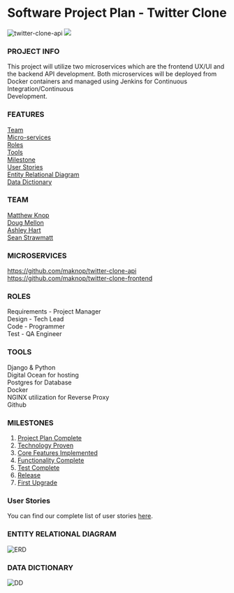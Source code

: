 # Software Project Plan - Twitter Clone 
![twitter-clone-api](https://github.com/Twitter-Clone/twitter-clone-api/workflows/twitter-clone-api/badge.svg)
![](https://img.shields.io/github/issues/Twitter-Clone/twitter-clone-api)

### PROJECT INFO 
This project will utilize two microservices which are the frontend UX/UI and the backend API development. Both  microservices will be deployed from Docker containers and managed using Jenkins for Continuous Integration/Continuous  
Development. 

### FEATURES
[Team](https://github.com/maknop/twitter-clone-api#team)  
[Micro-services](https://github.com/maknop/twitter-clone-api#microservices)  
[Roles](https://github.com/maknop/twitter-clone-api#roles)  
[Tools](https://github.com/maknop/twitter-clone-api#tools)  
[Milestone](https://github.com/maknop/twitter-clone-api#milestones)  
[User Stories](https://github.com/maknop/twitter-clone-api#user-stories)  
[Entity Relational Diagram](https://github.com/maknop/twitter-clone-api#entity-relational-diagram)  
[Data Dictionary](https://github.com/maknop/twitter-clone-api#data-dictionary) 
   
### TEAM
[Matthew Knop](https://github.com/maknop)  
[Doug Mellon](https://github.com/dougmellon)  
[Ashley Hart](https://github.com/hart2533)  
[Sean Strawmatt](https://github.com/sstrawmatt2) 

### MICROSERVICES  
https://github.com/maknop/twitter-clone-api  
https://github.com/maknop/twitter-clone-frontend  
                
### ROLES 
Requirements - Project Manager  
Design - Tech Lead  
Code - Programmer  
Test - QA Engineer  

### TOOLS
Django & Python  
Digital Ocean for hosting  
Postgres for Database  
Docker  
NGINX utilization for Reverse Proxy  
Github  

### MILESTONES
1. [Project Plan Complete](https://github.com/maknop/twitter-clone-api/blob/master/docs/milestone-1/Index.md)
2. [Technology Proven](https://github.com/maknop/twitter-clone-api/blob/master/docs/milestone-2/Index.md)
3. [Core Features Implemented](https://github.com/maknop/twitter-clone-api/blob/master/docs/milestone-3/Index.md)
4. [Functionality Complete](https://github.com/maknop/twitter-clone-api/blob/master/docs/milestone-4/Index.md)
5. [Test Complete](https://github.com/maknop/twitter-clone-api/blob/master/docs/milestone-5/Index.md)
6. [Release](https://github.com/maknop/twitter-clone-api/blob/master/docs/milestone-6/Index.md)
7. [First Upgrade](https://github.com/maknop/twitter-clone-api/blob/master/docs/milestone-7/Index.md)

### User Stories
You can find our complete list of user stories [here](https://github.com/maknop/twitter-clone-api/blob/master/docs/UserStories.md).

### ENTITY RELATIONAL DIAGRAM 
![ERD](https://github.com/maknop/twitter-clone-api/blob/master/img/ERD.jpg)

### DATA DICTIONARY
![DD](https://github.com/maknop/twitter-clone-api/blob/master/img/DataDictionary.jpg)

